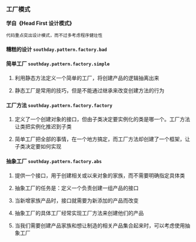 ### 工厂模式

**学自《Head First 设计模式》**

`代码重点突出设计模式，而不过多考虑程序健壮性`

#### 糟糕的设计 `southday.pattern.factory.bad`

#### 简单工厂 `southday.pattern.factory.simple`

1. 利用静态方法定义一个简单的工厂，将创建产品的逻辑抽离出来

2. 静态工厂是常用的技巧，但是不能通过继承来改变创建方法的行为

#### 工厂方法 `southday.pattern.factory.factory`

1. 定义了一个创建对象的接口，但由子类决定要实例化的类是哪一个。工厂方法让类把实例化推迟到子类

2. 简单工厂把全部的事情，在一个地方搞定，而工厂方法却创建了一个框架，让子类决定要如何实现

#### 抽象工厂 `southday.pattern.factory.abs`

1. 提供一个接口，用于创建相关或以来对象的家族，而不需要明确指定具体类

2. 抽象工厂的任务是：定义一个负责创建一组产品的接口

3. 当新增家族产品时，接口就需要为新添加的产品而改变

4. 抽象工厂的具体工厂经常实现工厂方法来创建他们的产品

5. 当我们需要创建产品家族和想让制造的相关产品集合起来时，可以考虑使用抽象工厂
